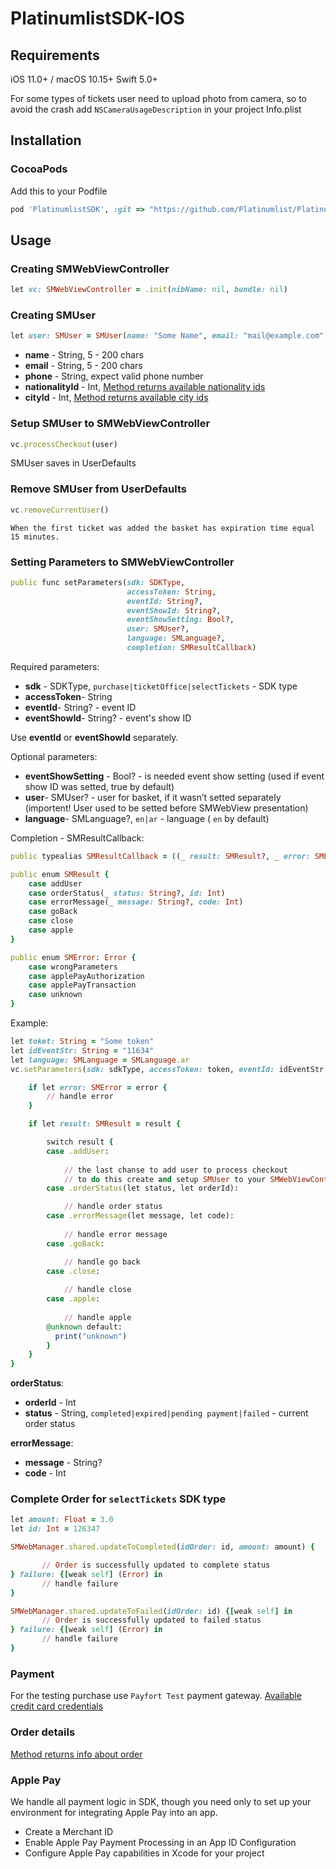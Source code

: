 # PlatinumlistSDK-IOS
## Requirements
iOS 11.0+ / macOS 10.15+
Swift 5.0+

For some types of tickets user need to upload photo from camera, so to avoid  the crash add `NSCameraUsageDescription` in your project Info.plist

## Installation
### CocoaPods
Add this to your Podfile 
```ruby
pod 'PlatinumlistSDK', :git => "https://github.com/Platinumlist/PlatinumSDK-IOS.git"
```
## Usage
### Creating SMWebViewController
```ruby
let vc: SMWebViewController = .init(nibName: nil, bundle: nil)
```
### Creating SMUser
```ruby
let user: SMUser = SMUser(name: "Some Name", email: "mail@example.com", phone: "+971500000000", nationalityId: 123, cityId: 1)
```
- **name** - String, 5 - 200 chars
- **email** - String, 5 - 200 chars
- **phone** - String, expect valid phone number
- **nationalityId** - Int, [Method returns available nationality ids](https://docs.platinumlist.net/api/v7/#country-country-list-get)
- **cityId** - Int, [Method returns available city ids](https://docs.platinumlist.net/api/v7/#city-city-list)

### Setup SMUser to SMWebViewController
```ruby
vc.processCheckout(user)
```
SMUser saves in UserDefaults 

### Remove SMUser from UserDefaults
```ruby
vc.removeCurrentUser()
```

 `When the first ticket was added the basket has expiration time equal 15 minutes.`

### Setting Parameters to SMWebViewController

```ruby
public func setParameters(sdk: SDKType,
                          accessToken: String,
                          eventId: String?,
                          eventShowId: String?,
                          eventShowSetting: Bool?,
                          user: SMUser?,
                          language: SMLanguage?,
                          completion: SMResultCallback)
```
Required parameters: 

- **sdk** - SDKType, `purchase|ticketOffice|selectTickets` - SDK type
- **accessToken**- String
- **eventId**- String? - event ID
- **eventShowId**- String? - event's show ID

Use **eventId** or **eventShowId** separately. 

Optional parameters:

- **eventShowSetting** - Bool? - is needed event show setting (used if event show ID was setted, true by default)
- **user**- SMUser? - user for basket, if it wasn’t setted separately (importent! User used to be setted before SMWebView presentation)
- **language**- SMLanguage?, `en|ar` - language ( `en` by default)

Completion - SMResultCallback:

```ruby
public typealias SMResultCallback = ((_ result: SMResult?, _ error: SMError?) -> Void)

public enum SMResult {
    case addUser
    case orderStatus(_ status: String?, id: Int)
    case errorMessage(_ message: String?, code: Int)
    case goBack
    case close
    case apple
}

public enum SMError: Error {
    case wrongParameters
    case applePayAuthorization
    case applePayTransaction
    case unknown
}
```

Example:

```ruby
let toket: String = "Some token"
let idEventStr: String = "11634"
let language: SMLanguage = SMLanguage.ar
vc.setParameters(sdk: sdkType, accessToken: token, eventId: idEventStr, language: language) { [weak self] (result, error) in

    if let error: SMError = error {
        // handle error 
    }

    if let result: SMResult = result {

        switch result {
        case .addUser:
        
            // the last chanse to add user to process checkout
            // to do this create and setup SMUser to your SMWebViewController
        case .orderStatus(let status, let orderId):

            // handle order status 
        case .errorMessage(let message, let code):
            
            // handle error message
        case .goBack:

            // handle go back
        case .close:
            
            // handle close
        case .apple:
            
            // handle apple
        @unknown default:
          print("unknown")
        }
    }
}
```

**orderStatus**:
 - **orderId** - Int
 - **status** - String, `completed|expired|pending payment|failed` - current order status
 
 **errorMessage**:
 - **message** - String? 
 - **code** - Int
 
 ### Complete Order for `selectTickets` SDK type
 
 ```ruby
 let amount: Float = 3.0
 let id: Int = 126347
 
 SMWebManager.shared.updateToCompleted(idOrder: id, amount: amount) {
 
        // Order is successfully updated to complete status
 } failure: {[weak self] (Error) in
        // handle failure
 }
 
 SMWebManager.shared.updateToFailed(idOrder: id) {[weak self] in
        // Order is successfully updated to failed status
 } failure: {[weak self] (Error) in
        // handle failure
 }
```

### Payment
For the testing purchase use `Payfort Test` payment gateway. 
[Available credit card credentials](https://paymentservices.amazon.com/docs/EN/12.html#test-payment-card-numbers)

### Order details
[Method returns info about order](https://docs.platinumlist.net/api/v7/#order-order)

### Apple Pay

We handle all payment logic in SDK, though you need only to set up your environment for integrating Apple Pay into an app.
- Create a Merchant ID
- Enable Apple Pay Payment Processing in an App ID Configuration
- Configure Apple Pay capabilities in Xcode for your project
